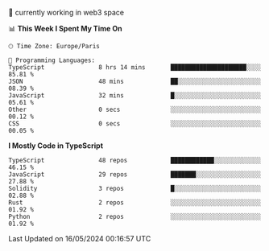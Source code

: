 🔭 currently working in web3 space

<!--START_SECTION:waka-->
📊 **This Week I Spent My Time On** 

```text
🕑︎ Time Zone: Europe/Paris

💬 Programming Languages: 
TypeScript               8 hrs 14 mins       █████████████████████░░░░   85.81 % 
JSON                     48 mins             ██░░░░░░░░░░░░░░░░░░░░░░░   08.39 % 
JavaScript               32 mins             █░░░░░░░░░░░░░░░░░░░░░░░░   05.61 % 
Other                    0 secs              ░░░░░░░░░░░░░░░░░░░░░░░░░   00.12 % 
CSS                      0 secs              ░░░░░░░░░░░░░░░░░░░░░░░░░   00.05 % 
```

**I Mostly Code in TypeScript** 

```text
TypeScript               48 repos            ████████████░░░░░░░░░░░░░   46.15 % 
JavaScript               29 repos            ███████░░░░░░░░░░░░░░░░░░   27.88 % 
Solidity                 3 repos             █░░░░░░░░░░░░░░░░░░░░░░░░   02.88 % 
Rust                     2 repos             ░░░░░░░░░░░░░░░░░░░░░░░░░   01.92 % 
Python                   2 repos             ░░░░░░░░░░░░░░░░░░░░░░░░░   01.92 % 
```




 Last Updated on 16/05/2024 00:16:57 UTC
<!--END_SECTION:waka-->

